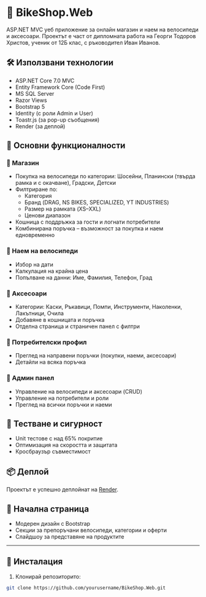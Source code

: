 # 🚴 BikeShop.Web

ASP.NET MVC уеб приложение за онлайн магазин и наем на велосипеди и аксесоари. Проектът е част от дипломната работа на Георги Тодоров Христов, ученик от 12Б клас, с ръководител Иван Иванов.

## 🛠️ Използвани технологии

- ASP.NET Core 7.0 MVC
- Entity Framework Core (Code First)
- MS SQL Server
- Razor Views
- Bootstrap 5
- Identity (с роли Admin и User)
- Toastr.js (за pop-up съобщения)
- Render (за деплой)

## 🎯 Основни функционалности

### 🛒 Магазин
- Покупка на велосипеди по категории: Шосейни, Планински (твърда рамка и с окачване), Градски, Детски
- Филтриране по:
  - Категория
  - Бранд (DRAG, NS BIKES, SPECIALIZED, YT INDUSTRIES)
  - Размер на рамката (XS–XXL)
  - Ценови диапазон
- Кошница с поддръжка за гости и логнати потребители
- Комбинирана поръчка – възможност за покупка и наем едновременно

### 🚴 Наем на велосипеди
- Избор на дати
- Калкулация на крайна цена
- Попълване на данни: Име, Фамилия, Телефон, Град

### 🎒 Аксесоари
- Категории: Каски, Ръкавици, Помпи, Инструменти, Наколенки, Лакътници, Очила
- Добавяне в кошницата и поръчка
- Отделна страница и страничен панел с филтри

### 👤 Потребителски профил
- Преглед на направени поръчки (покупки, наеми, аксесоари)
- Детайли на всяка поръчка

### 🔐 Админ панел
- Управление на велосипеди и аксесоари (CRUD)
- Управление на потребители и роли
- Преглед на всички поръчки и наеми

## 🧪 Тестване и сигурност
- Unit тестове с над 65% покритие
- Оптимизация на скоростта и защитата
- Кросбраузър съвместимост

## 📦 Деплой
Проектът е успешно деплойнат на [Render](https://render.com).

## 📸 Начална страница
- Модерен дизайн с Bootstrap
- Секции за препоръчани велосипеди, категории и оферти
- Слайдшоу за представяне на продуктите

---

## 📁 Инсталация

1. Клонирай репозиторито:

```bash
git clone https://github.com/yourusername/BikeShop.Web.git
